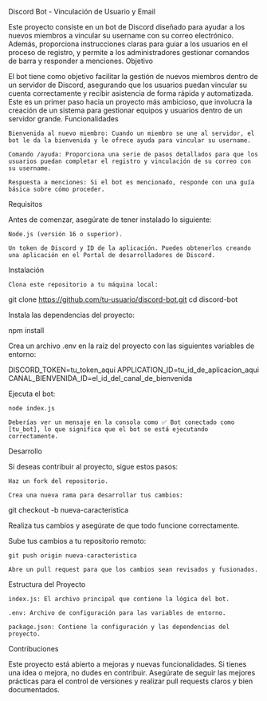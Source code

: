 Discord Bot - Vinculación de Usuario y Email

Este proyecto consiste en un bot de Discord diseñado para ayudar a los nuevos miembros a vincular su username con su correo electrónico. Además, proporciona instrucciones claras para guiar a los usuarios en el proceso de registro, y permite a los administradores gestionar comandos de barra y responder a menciones.
Objetivo

El bot tiene como objetivo facilitar la gestión de nuevos miembros dentro de un servidor de Discord, asegurando que los usuarios puedan vincular su cuenta correctamente y recibir asistencia de forma rápida y automatizada. Este es un primer paso hacia un proyecto más ambicioso, que involucra la creación de un sistema para gestionar equipos y usuarios dentro de un servidor grande.
Funcionalidades

    Bienvenida al nuevo miembro: Cuando un miembro se une al servidor, el bot le da la bienvenida y le ofrece ayuda para vincular su username.

    Comando /ayuda: Proporciona una serie de pasos detallados para que los usuarios puedan completar el registro y vinculación de su correo con su username.

    Respuesta a menciones: Si el bot es mencionado, responde con una guía básica sobre cómo proceder.

Requisitos

Antes de comenzar, asegúrate de tener instalado lo siguiente:

    Node.js (versión 16 o superior).

    Un token de Discord y ID de la aplicación. Puedes obtenerlos creando una aplicación en el Portal de desarrolladores de Discord.

Instalación

    Clona este repositorio a tu máquina local:

git clone https://github.com/tu-usuario/discord-bot.git
cd discord-bot

Instala las dependencias del proyecto:

npm install

Crea un archivo .env en la raíz del proyecto con las siguientes variables de entorno:

DISCORD_TOKEN=tu_token_aqui
APPLICATION_ID=tu_id_de_aplicacion_aqui
CANAL_BIENVENIDA_ID=el_id_del_canal_de_bienvenida

Ejecuta el bot:

    node index.js

    Deberías ver un mensaje en la consola como ✅ Bot conectado como [tu_bot], lo que significa que el bot se está ejecutando correctamente.

Desarrollo

Si deseas contribuir al proyecto, sigue estos pasos:

    Haz un fork del repositorio.

    Crea una nueva rama para desarrollar tus cambios:

git checkout -b nueva-caracteristica

Realiza tus cambios y asegúrate de que todo funcione correctamente.

Sube tus cambios a tu repositorio remoto:

    git push origin nueva-caracteristica

    Abre un pull request para que los cambios sean revisados y fusionados.

Estructura del Proyecto

    index.js: El archivo principal que contiene la lógica del bot.

    .env: Archivo de configuración para las variables de entorno.

    package.json: Contiene la configuración y las dependencias del proyecto.

Contribuciones

Este proyecto está abierto a mejoras y nuevas funcionalidades. Si tienes una idea o mejora, no dudes en contribuir. Asegúrate de seguir las mejores prácticas para el control de versiones y realizar pull requests claros y bien documentados.